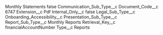 <?xml version="1.0" encoding="UTF-8"?>
<CustomMetadata xmlns="http://soap.sforce.com/2006/04/metadata" xmlns:xsi="http://www.w3.org/2001/XMLSchema-instance" xmlns:xsd="http://www.w3.org/2001/XMLSchema">
    <label>Monthly Statements</label>
    <protected>false</protected>
    <values>
        <field>Communication_Sub_Type__c</field>
        <value xsi:nil="true"/>
    </values>
    <values>
        <field>Document_Code__c</field>
        <value xsi:type="xsd:string">6747</value>
    </values>
    <values>
        <field>Extension__c</field>
        <value xsi:type="xsd:string">Pdf</value>
    </values>
    <values>
        <field>Internal_Only__c</field>
        <value xsi:type="xsd:boolean">false</value>
    </values>
    <values>
        <field>Legal_Sub_Type__c</field>
        <value xsi:nil="true"/>
    </values>
    <values>
        <field>Onboarding_Accessibility__c</field>
        <value xsi:nil="true"/>
    </values>
    <values>
        <field>Presentation_Sub_Type__c</field>
        <value xsi:nil="true"/>
    </values>
    <values>
        <field>Report_Sub_Type__c</field>
        <value xsi:type="xsd:string">Monthly Reports</value>
    </values>
    <values>
        <field>Retrieval_Key__c</field>
        <value xsi:type="xsd:string">financialAccountNumber</value>
    </values>
    <values>
        <field>Type__c</field>
        <value xsi:type="xsd:string">Reports</value>
    </values>
</CustomMetadata>
